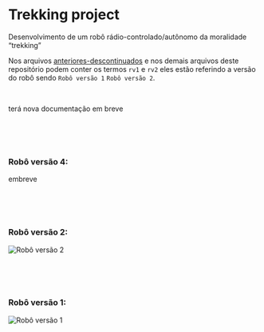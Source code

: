# Trekking project
Desenvolvimento de um robô rádio-controlado/autônomo da moralidade “trekking”


Nos arquivos [anteriores-descontinuados](./anteriores-descontinuados/) e nos demais arquivos deste repositório podem conter os termos `rv1` e `rv2` eles estão referindo a versão do robô sendo `Robô versão 1` `Robô versão 2`.

<br>

terá nova documentação em breve

<br> <br> <br>




### **Robô versão 4**: 

embreve

<br> <br> <br>

### **Robô versão 2**: 

![Robô versão 2](./rv2.jpg)


<br> <br> <br>

### **Robô versão 1**: 

![Robô versão 1](./rv1.jpg)

